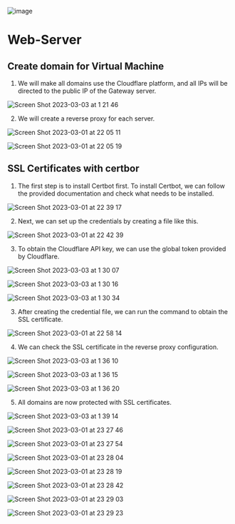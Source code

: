 ![image](https://user-images.githubusercontent.com/68781074/221351341-ca262a3f-4737-40f4-8bb2-8840342288ec.png)

# Web-Server

## Create domain for Virtual Machine

1. We will make all domains use the Cloudflare platform, and all IPs will be directed to the public IP of the Gateway server.

![Screen Shot 2023-03-03 at 1 21 46](https://user-images.githubusercontent.com/68781074/222517861-d6eba723-08f0-459e-ab93-c9b66b5ce9b4.png)

2. We will create a reverse proxy for each server.

![Screen Shot 2023-03-01 at 22 05 11](https://user-images.githubusercontent.com/68781074/222518034-314e13ca-eb7d-45f5-a95e-4c56dbfe20a5.png)

![Screen Shot 2023-03-01 at 22 05 19](https://user-images.githubusercontent.com/68781074/222518066-0ea942fd-cd83-4b6a-b0b8-b269e2a6620e.png)

## SSL Certificates with certbor

1. The first step is to install Certbot first. To install Certbot, we can follow the provided documentation and check what needs to be installed.

![Screen Shot 2023-03-01 at 22 39 17](https://user-images.githubusercontent.com/68781074/222518733-71fdf809-d641-48fe-ac54-0d37b9083448.png)

2. Next, we can set up the credentials by creating a file like this.

![Screen Shot 2023-03-01 at 22 42 39](https://user-images.githubusercontent.com/68781074/222519204-d14ee2a4-15cc-4ebf-962d-b7b1eeeaaa13.png)

3. To obtain the Cloudflare API key, we can use the global token provided by Cloudflare.

![Screen Shot 2023-03-03 at 1 30 07](https://user-images.githubusercontent.com/68781074/222519952-55d2bf40-51f4-44b7-8cb1-c5b6bb7d49db.png)

![Screen Shot 2023-03-03 at 1 30 16](https://user-images.githubusercontent.com/68781074/222519969-cb2d0814-3be4-472e-92dd-5013b25cd23b.png)

![Screen Shot 2023-03-03 at 1 30 34](https://user-images.githubusercontent.com/68781074/222520012-26596bd2-3162-40a8-864d-a3f78e8aa65c.png)

3. After creating the credential file, we can run the command to obtain the SSL certificate.

![Screen Shot 2023-03-01 at 22 58 14](https://user-images.githubusercontent.com/68781074/222520528-91c55bd2-86fb-4da5-b077-8eaf863ef6d8.png)

4. We can check the SSL certificate in the reverse proxy configuration.

![Screen Shot 2023-03-03 at 1 36 10](https://user-images.githubusercontent.com/68781074/222520831-8d9eeb1c-dcc1-467f-b55a-067d91184c41.png)

![Screen Shot 2023-03-03 at 1 36 15](https://user-images.githubusercontent.com/68781074/222520856-c03cbb6a-85b5-42c9-a618-6fdadff6c612.png)

![Screen Shot 2023-03-03 at 1 36 20](https://user-images.githubusercontent.com/68781074/222520890-e283d925-2eb2-435a-a462-c218e7b8ba4e.png)

5. All domains are now protected with SSL certificates.

![Screen Shot 2023-03-03 at 1 39 14](https://user-images.githubusercontent.com/68781074/222521496-1157675f-dacc-4881-8580-2df3a1483b6e.png)

![Screen Shot 2023-03-01 at 23 27 46](https://user-images.githubusercontent.com/68781074/222521263-d5d78ec6-9f82-4429-aa3a-7e9765179c8b.png)

![Screen Shot 2023-03-01 at 23 27 54](https://user-images.githubusercontent.com/68781074/222521289-b42e5f01-637e-41b5-8bda-f15d54a3590d.png)

![Screen Shot 2023-03-01 at 23 28 04](https://user-images.githubusercontent.com/68781074/222521323-0993f390-abda-4b5b-b839-83126174430e.png)

![Screen Shot 2023-03-01 at 23 28 19](https://user-images.githubusercontent.com/68781074/222521342-24adb136-913d-4ce8-8852-c62d7d3ab8af.png)

![Screen Shot 2023-03-01 at 23 28 42](https://user-images.githubusercontent.com/68781074/222521367-c45745a1-354d-4e2b-9bc9-67c0a92cc6f0.png)

![Screen Shot 2023-03-01 at 23 29 03](https://user-images.githubusercontent.com/68781074/222521390-d70d4ce4-f727-4953-8f08-d2dfff4c7f40.png)

![Screen Shot 2023-03-01 at 23 29 23](https://user-images.githubusercontent.com/68781074/222521433-6998c0f3-5810-4f96-95e2-1cf7f3e3c8d3.png)










